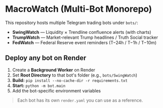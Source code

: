 # MacroWatch (Multi-Bot Monorepo)

This repository hosts multiple Telegram trading bots under `bots/`:
- **SwingWatch** — Liquidity × Trendline confluence alerts (with charts)
- **TrumpWatch** — Market-relevant Trump headlines / Truth Social tracker
- **FedWatch** — Federal Reserve event reminders (T−24h / T−1h / T−10m)

## Deploy any bot on Render
1) Create a **Background Worker** on Render
2) Set **Root Directory** to that bot's folder (e.g., `bots/SwingWatch`)
3) **Build:** `pip install --no-cache-dir -r requirements.txt`
4) **Start:** `python -m bot.main`
5) Add the bot-specific environment variables

> Each bot has its own `render.yaml` you can use as a reference.
